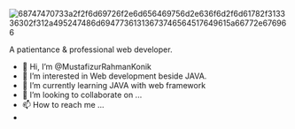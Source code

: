 

![68747470733a2f2f6d69726f2e6d656469756d2e636f6d2f6d61782f313336302f312a495247486d69477361313673746564517649615a66772e676966](https://user-images.githubusercontent.com/103890241/194225146-bb9bc10e-9453-4d32-8476-2889e296d754.gif)

A patientance & professional web developer.


- 👋 Hi, I’m @MustafizurRahmanKonik
- 👀 I’m interested in Web development beside JAVA.
- 🌱 I’m currently learning JAVA with web framework
- 💞️ I’m looking to collaborate on ...
- 📫 How to reach me ...
-

<!---
MustafizurRahmanKonik/MustafizurRahmanKonik is a ✨ special ✨ repository because its `README.md` (this file) appears on your GitHub profile.
You can click the Preview link to take a look at your changes.
--->


